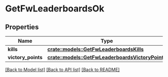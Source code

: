 # GetFwLeaderboardsOk

## Properties

Name | Type | Description | Notes
------------ | ------------- | ------------- | -------------
**kills** | [**crate::models::GetFwLeaderboardsKills**](get_fw_leaderboards_kills.md) |  | 
**victory_points** | [**crate::models::GetFwLeaderboardsVictoryPoints**](get_fw_leaderboards_victory_points.md) |  | 

[[Back to Model list]](../README.md#documentation-for-models) [[Back to API list]](../README.md#documentation-for-api-endpoints) [[Back to README]](../README.md)


